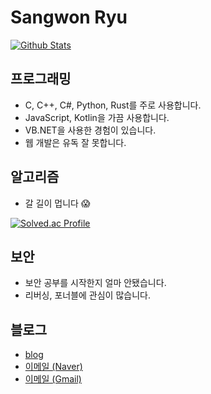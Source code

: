 # Sangwon Ryu
[![Github Stats](https://github-readme-stats.vercel.app/api?username=sangwon090)](https://github.com/sangwon090)

## 프로그래밍
- C, C++, C#, Python, Rust를 주로 사용합니다.
- JavaScript, Kotlin을 가끔 사용합니다.
- VB.NET을 사용한 경험이 있습니다.
- 웹 개발은 유독 잘 못합니다.

## 알고리즘
- 갈 길이 멉니다 😱

[![Solved.ac Profile](http://mazassumnida.wtf/api/generate_badge?boj=sangwon090)](https://solved.ac/profile/sangwon090)

## 보안
- 보안 공부를 시작한지 얼마 안됐습니다.
- 리버싱, 포너블에 관심이 많습니다.

## 블로그
- [blog](https://blog.sryu.dev/)
- [이메일 (Naver)](mailto:bdboy090@naver.com)
- [이메일 (Gmail)](mailto:bdboy4665@gmail.com)
